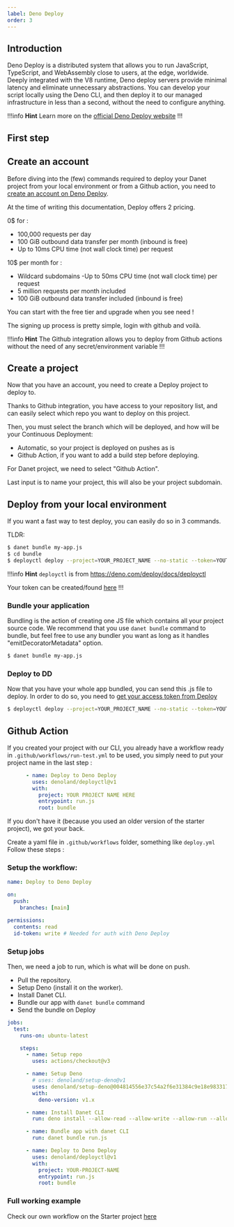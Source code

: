 ```yaml
---
label: Deno Deploy
order: 3
---
```

## Introduction

Deno Deploy is a distributed system that allows you to run JavaScript, TypeScript, and WebAssembly close to users, at the edge, worldwide. Deeply integrated with the V8 runtime, Deno deploy servers provide minimal latency and eliminate unnecessary abstractions. You can develop your script locally using the Deno CLI, and then deploy it to our managed infrastructure in less than a second, without the need to configure anything.

!!!info **Hint**
Learn more on the [official Deno Deploy website](https://deno.com/deploy)
!!!


## First step


## Create an account 
Before diving into the (few) commands required to deploy your Danet project from your local environment or from a Github action, you need to [create an account on Deno Deploy](https://deno.com/deploy/pricing).

At the time of writing this documentation, Deploy offers 2 pricing.

0$ for : 
- 100,000 requests per day
- 100 GiB outbound data transfer per month (inbound is free)
- Up to 10ms CPU time (not wall clock time) per request

10$ per month for :

- Wildcard subdomains
-Up to 50ms CPU time (not wall clock time) per request
- 5 million requests per month included
- 100 GiB outbound data transfer included (inbound is free)

You can start with the free tier and upgrade when you see need !

The signing up process is pretty simple, login with github and voilà.

!!!info **Hint**
The Github integration allows you to deploy from Github actions without the need of any secret/environment variable
!!!

## Create a project

Now that you have an account, you need to create a Deploy project to deploy to.

Thanks to Github integration, you have access to your repository list, and can easily select which repo you want to deploy on this project.

Then, you must select the branch which will be deployed, and how will be your Continuous Deployment:
- Automatic, so your project is deployed on pushes as is
- Github Action, if you want to add a build step before deploying.

For Danet project, we need to select "Github Action".

Last input is to name your project, this will also be your project subdomain.


## Deploy from your local environment

If you want a fast way to test deploy, you can easily do so in 3 commands.

TLDR: 

```bash
$ danet bundle my-app.js
$ cd bundle
$ deployctl deploy --project=YOUR_PROJECT_NAME --no-static --token=YOUTOKEN my-app.js
```

!!!info **Hint**
`deployctl` is from https://deno.com/deploy/docs/deployctl

Your token can be created/found [here](https://dash.deno.com/account#access-tokens)
!!!


### Bundle your application
Bundling is the action of creating one JS file which contains all your project source code.
 We recommend that you use `danet bundle` command to bundle, but feel free to use any bundler you want as long as it handles "emitDecoratorMetadata" option.

```bash
$ danet bundle my-app.js
```
### Deploy to DD
Now that you have your whole app bundled, you can send this .js file to deploy.
In order to do so, you need to [get your access token from Deploy](https://dash.deno.com/account#access-tokens)
```bash
$ deployctl deploy --project=YOUR_PROJECT_NAME --no-static --token=YOUTOKEN my-app.js
```

## Github Action

If you created your project with our CLI, you already have a workflow ready in `.github/workflows/run-test.yml` to be used, you simply need to put your project name in the last step :

```yaml
      - name: Deploy to Deno Deploy
        uses: denoland/deployctl@v1
        with:
          project: YOUR PROJECT NAME HERE
          entrypoint: run.js
          root: bundle
```

If you don't have it (because you used an older version of the starter project), we got your back. 

Create a yaml file in `.github/workflows` folder, something like `deploy.yml` Follow these steps : 

### Setup the workflow:

```yaml
name: Deploy to Deno Deploy

on:
  push:
    branches: [main]

permissions:
  contents: read
  id-token: write # Needed for auth with Deno Deploy
```
### Setup jobs

Then, we need a job to run, which is what will be done on push. 

- Pull the repository.
- Setup Deno (install it on the worker).
- Install Danet CLI.
- Bundle our app with `danet bundle` command
- Send the bundle on Deploy

```yaml
jobs:
  test:
    runs-on: ubuntu-latest

    steps:
      - name: Setup repo
        uses: actions/checkout@v3

      - name: Setup Deno
        # uses: denoland/setup-deno@v1
        uses: denoland/setup-deno@004814556e37c54a2f6e31384c9e18e983317366
        with:
          deno-version: v1.x

      - name: Install Danet CLI
        run: deno install --allow-read --allow-write --allow-run --allow-env -n danet https://deno.land/x/danet_cli/main.ts

      - name: Bundle app with danet CLI
        run: danet bundle run.js

      - name: Deploy to Deno Deploy
        uses: denoland/deployctl@v1
        with:
          project: YOUR-PROJECT-NAME
          entrypoint: run.js
          root: bundle
```

### Full working example

Check our own workflow on the Starter project [here](https://github.com/Savory/Danet-Starter/blob/main/.github/workflows/run-tests.yml)


